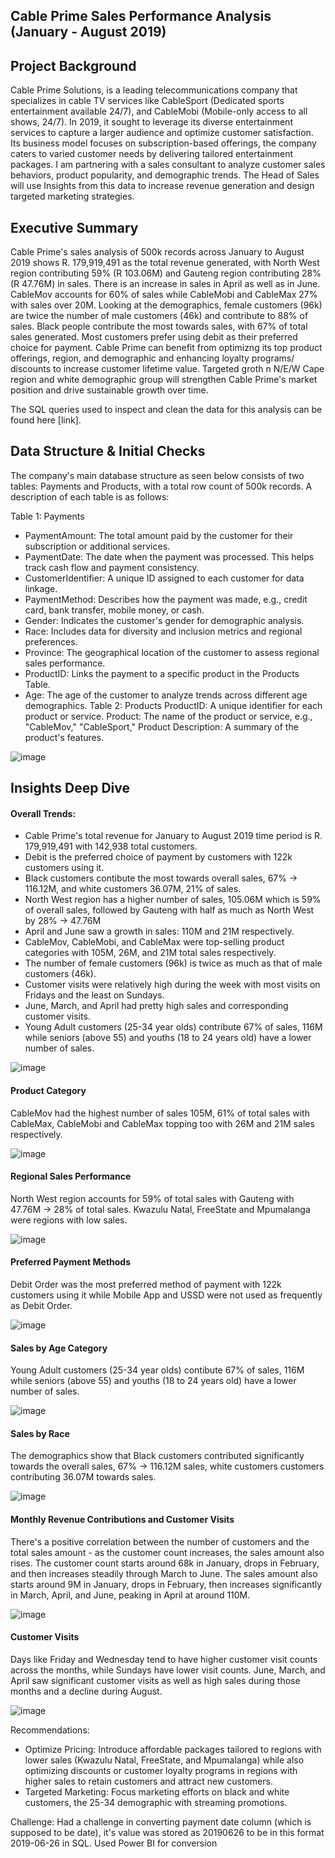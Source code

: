 ## Cable Prime Sales Performance Analysis (January - August 2019)


## Project Background
Cable Prime Solutions, is a leading telecommunications company that specializes in cable TV services like CableSport (Dedicated sports entertainment available 24/7), and CableMobi (Mobile-only access to all shows, 24/7). In 2019, it sought to leverage its diverse entertainment services to capture a larger audience and optimize customer satisfaction. Its business model focuses on subscription-based offerings, the company caters to varied customer needs by delivering tailored entertainment packages. I am partnering with a sales consultant to analyze customer sales behaviors, product popularity, and demographic trends. The Head of Sales will use Insights from this data to increase revenue generation and design targeted marketing strategies.


## Executive Summary
Cable Prime's sales analysis  of 500k records across January to August 2019 shows R. 179,919,491 as the total revenue generated, with North West region contributing 59% (R 103.06M) and Gauteng region contributing 28% (R 47.76M) in sales. There is an increase in sales in April as well as in June. CableMov accounts for 60% of sales while CableMobi and CableMax 27% with sales over 20M. Looking at the demographics, female customers (96k) are twice the number of male customers (46k) and contribute to 88% of sales. Black people contribute the most towards sales, with 67% of total sales generated. Most customers prefer using debit as their preferred choice for payment.
Cable Prime can benefit from optimizng its top product offerings, region, and demographic and enhancing loyalty programs/ discounts to increase customer lifetime value. Targeted groth n N/E/W Cape region and white demographic group will strengthen Cable Prime's market position and drive sustainable growth over time. 


The SQL queries used to inspect and clean the data for this analysis can be found here [link].


## Data Structure & Initial Checks
The company's main database structure as seen below consists of two tables: Payments and Products, with a total row count of 500k records. A description of each table is as follows:

Table 1: Payments
- PaymentAmount: The total amount paid by the customer for their subscription or additional services.
- PaymentDate: The date when the payment was processed. This helps track cash flow and payment consistency.
- CustomerIdentifier: A unique ID assigned to each customer for data linkage.
- PaymentMethod: Describes how the payment was made, e.g., credit card, bank transfer, mobile money, or cash.
- Gender: Indicates the customer's gender for demographic analysis.
- Race: Includes data for diversity and inclusion metrics and regional preferences.
- Province: The geographical location of the customer to assess regional sales performance.
- ProductID: Links the payment to a specific product in the Products Table.
- Age: The age of the customer to analyze trends across different age demographics.
Table 2: Products
ProductID: A unique identifier for each product or service.
Product: The name of the product or service, e.g., "CableMov," "CableSport,"
Product Description: A summary of the product's features.

![image](https://github.com/user-attachments/assets/9aa428a9-5505-4786-96cf-a196c977d2aa)


## Insights Deep Dive
#### Overall Trends:
- Cable Prime's total revenue for January to August 2019 time period is R. 179,919,491 with 142,938 total customers.
- Debit is the preferred choice of payment by customers with 122k customers using it. 
- Black customers contibute the most towards overall sales, 67% -> 116.12M, and white customers 36.07M, 21% of sales.
- North West region has a higher number of sales, 105.06M which is 59% of overall sales, followed by Gauteng with half as much as North West by 28% -> 47.76M
- April and June saw a growth in sales: 110M and 21M respectively.
- CableMov, CableMobi, and CableMax were top-selling product categories with 105M, 26M, and 21M total sales respectively.
- The number of female customers (96k) is twice as much as that of male customers (46k).
- Customer visits were relatively high during the week with most visits on Fridays and the least on Sundays.
- June, March, and April had pretty high sales and corresponding customer visits.
- Young Adult customers (25-34 year olds) contribute 67% of sales, 116M while seniors (above 55) and youths (18 to 24 years old) have a lower number of sales.
  
![image](https://github.com/user-attachments/assets/07bfc70c-2915-4f11-b6ed-58e45d4768f5)

#### Product Category
CableMov had the highest number of sales 105M, 61% of total sales with CableMax, CableMobi and CableMax topping too with 26M and 21M sales respectively.

![image](https://github.com/user-attachments/assets/beea9888-6cd9-48f4-bccf-660188229c36)

#### Regional Sales Performance
North West region accounts for 59% of total sales with Gauteng with 47.76M -> 28% of total sales. Kwazulu Natal, FreeState and Mpumalanga were regions with low sales.

![image](https://github.com/user-attachments/assets/e277262f-ea47-4d8e-b7fd-9a8cc42e0125)


#### Preferred Payment Methods
Debit Order was the most preferred method of payment with 122k customers using it while Mobile App and USSD were not used as frequently as Debit Order.

![image](https://github.com/user-attachments/assets/a10996d4-b64d-4009-80ec-4354ba1504ea)

#### Sales by Age Category
Young Adult customers (25-34 year olds) contibute 67% of sales, 116M while seniors (above 55) and youths (18 to 24 years old) have a lower number of sales.

![image](https://github.com/user-attachments/assets/7836256e-68a6-4ded-b3cd-d757d8656328)

#### Sales by Race
The demographics show that Black customers contributed significantly towards the overall sales, 67% -> 116.12M sales, white customers customers contributing 36.07M towards sales. 

![image](https://github.com/user-attachments/assets/99f39f8a-6923-4ed2-ac09-fe3448e76425)

#### Monthly Revenue Contributions and Customer Visits
There's a positive correlation between the number of customers and the total sales amount - as the customer count increases, the sales amount also rises.
The customer count starts around 68k in January, drops in February, and then increases steadily through March to June. The sales amount also starts around 9M in January, drops in February, then increases significantly in March, April, and June, peaking in April at around 110M.

![image](https://github.com/user-attachments/assets/04c08f03-848a-4297-aa04-b425197c5787)

#### Customer Visits
Days like Friday and Wednesday tend to have higher customer visit counts across the months, while Sundays have lower visit counts. June, March, and April saw significant customer visits as well as high sales during those months and a decline during August. 

![image](https://github.com/user-attachments/assets/9b28bf5a-e2d3-4add-b7b3-6294151a4fc3)

Recommendations:
- Optimize Pricing: Introduce affordable packages tailored to regions with lower sales (Kwazulu Natal, FreeState, and Mpumalanga) while also optimizing discounts or customer loyalty programs in regions with higher sales to retain customers and attract new customers.
- Targeted Marketing: Focus marketing efforts on black and white customers, the 25-34 demographic with streaming promotions.
  
Challenge:
Had a challenge in converting payment date column (which is supposed to be date), it's value was stored as 20190626 to be in this format 2019-06-26 in SQL. Used Power BI for conversion
